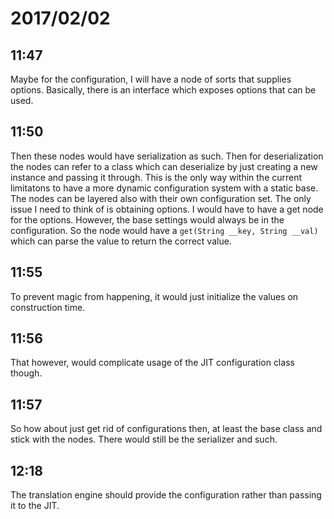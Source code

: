 # 2017/02/02

## 11:47

Maybe for the configuration, I will have a node of sorts that supplies
options. Basically, there is an interface which exposes options that can be
used.

## 11:50

Then these nodes would have serialization as such. Then for deserialization
the nodes can refer to a class which can deserialize by just creating a new
instance and passing it through. This is the only way within the current
limitatons to have a more dynamic configuration system with a static base.
The nodes can be layered also with their own configuration set. The only
issue I need to think of is obtaining options. I would have to have a get node
for the options. However, the base settings would always be in the
configuration. So the node would have a `get(String __key, String __val)`
which can parse the value to return the correct value.

## 11:55

To prevent magic from happening, it would just initialize the values on
construction time.

## 11:56

That however, would complicate usage of the JIT configuration class though.

## 11:57

So how about just get rid of configurations then, at least the base class and
stick with the nodes. There would still be the serializer and such.

## 12:18

The translation engine should provide the configuration rather than passing it
to the JIT.
